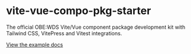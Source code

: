 # vite-vue-compo-pkg-starter

The official OBE:WDS Vite/Vue component package development kit with Tailwind CSS, VitePress and Vitest integrations.

[View the example docs](https://obewds.github.io/vite-vue-compo-pkg-starter/)
